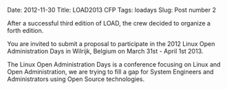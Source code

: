 Date: 2012-11-30
Title: LOAD2013 CFP 
Tags: loadays
Slug: Post number 2

After a successful third edition of LOAD, the crew decided to organize a forth edition.

You are invited to submit a proposal to participate in the 2012 Linux Open Administration Days in Wilrijk, Belgium on March 31st - April 1st 2013.

The Linux Open Administration Days is a conference focusing on Linux and Open Administration, we are trying to fill a gap for System Engineers and Administrators using Open Source technologies.

